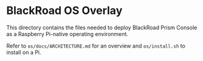 # BlackRoad OS Overlay

This directory contains the files needed to deploy BlackRoad Prism Console as a Raspberry Pi-native operating environment.

Refer to `os/docs/ARCHITECTURE.md` for an overview and `os/install.sh` to install on a Pi.
